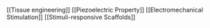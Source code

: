 [[Tissue engineering]]
[[Piezoelectric Property]]
[[Electromechanical Stimulation]]
[[Stimuli-responsive Scaffolds]]
